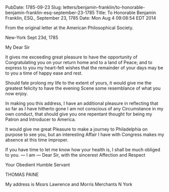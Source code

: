 PubDate: 1785-09-23
Slug: letters/benjamin-franklin/to-honorable-benjamin-franklin-esq-september-23-1785
Title: To Honorable Benjamin Franklin, ESQ., September 23, 1785
Date: Mon Aug  4 09:08:54 EDT 2014

   From the original letter at the American Philosophical Society.

   New-York Sept 23d, 1785

   My Dear Sir

   It gives me exceeding great pleasure to have the opportunity of
   Congratulating you on your return home and to a land of Peace; and to
   express to you my heart-felt wishes that the remainder of your days may be
   to you a time of happy ease and rest.

   Should fate prolong my life to the extent of yours, it would give me the
   greatest felicity to have the evening Scene some resemblance of what you
   now enjoy.

   In making you this address, I have an additional pleasure in reflecting
   that so far as I have hitherto gone I am not conscious of any Circumstance
   in my own conduct, that should give you one repentant thought for being my
   Patron and Introducer to America.

   It would give me great Pleasure to make a journey to Philadelphia on
   purpose to see you, but an interesting Affair I have with Congress makes
   my absence at this time improper.

   If you have time to let me know how your health is, I shall be much
   obliged to you. &mdash; I am &mdash; Dear Sir, with the sincerest 
   Affection and Respect 
   
   Your Obedient Humble Servant

   THOMAS PAINE
   
   My address is Mssrs Lawrence and Morris Merchants N York


